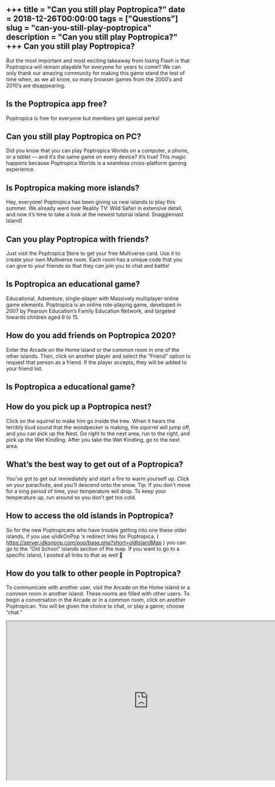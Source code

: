 +++
title = "Can you still play Poptropica?"
date = 2018-12-26T00:00:00
tags = ["Questions"]
slug = "can-you-still-play-poptropica"
description = "Can you still play Poptropica?"
+++
Can you still play Poptropica?
------------------------------

But the most important and most exciting takeaway from losing Flash is that Poptropica will remain playable for everyone for years to come!! We can only thank our amazing community for making this game stand the test of time when, as we all know, so many browser games from the 2000’s and 2010’s are disappearing.

Is the Poptropica app free?
---------------------------

Poptropica is free for everyone but members get special perks!

Can you still play Poptropica on PC?
------------------------------------

Did you know that you can play Poptropica Worlds on a computer, a phone, or a tablet — and it’s the same game on every device? It’s true! This magic happens because Poptropica Worlds is a seamless cross-platform gaming experience.

Is Poptropica making more islands?
----------------------------------

Hey, everyone! Poptropica has been giving us new islands to play this summer. We already went over Reality TV: Wild Safari in extensive detail, and now it’s time to take a look at the newest tutorial island: Snagglemast Island!

Can you play Poptropica with friends?
-------------------------------------

Just visit the Poptropica Store to get your free Multiverse card. Use it to create your own Multiverse room. Each room has a unique code that you can give to your friends so that they can join you to chat and battle!

Is Poptropica an educational game?
----------------------------------

Educational, Adventure, single-player with Massively multiplayer online game elements. Poptropica is an online role-playing game, developed in 2007 by Pearson Education’s Family Education Network, and targeted towards children aged 6 to 15.

How do you add friends on Poptropica 2020?
------------------------------------------

Enter the Arcade on the Home island or the common room in one of the other islands. Then, click on another player and select the “Friend” option to request that person as a friend. If the player accepts, they will be added to your friend list.

Is Poptropica a educational game?
---------------------------------

How do you pick up a Poptropica nest?
-------------------------------------

Click on the squirrel to make him go inside the tree. When it hears the terribly loud sound that the woodpecker is making, the squirrel will jump off, and you can pick up the Nest. Go right to the next area, run to the right, and pick up the Wet Kindling. After you take the Wet Kindling, go to the next area.

What’s the best way to get out of a Poptropica?
-----------------------------------------------

You’ve got to get out immediately and start a fire to warm yourself up. Click on your parachute, and you’ll descend onto the snow. Tip: If you don’t move for a long period of time, your temperature will drop. To keep your temperature up, run around so you don’t get too cold.

How to access the old islands in Poptropica?
--------------------------------------------

So for the new Poptropicans who have trouble getting into one these older islands, if you use u/idkOnPop ‘s redirect links for Poptropica, ( https://server.idkonpop.com/pop/base.php?short=oldIslandMap ) you can go to the “Old School” islands section of the map. If you want to go to a specific island, I posted all links to that as well 🙂

How do you talk to other people in Poptropica?
----------------------------------------------

To communicate with another user, visit the Arcade on the Home island or a common room in another island. These rooms are filled with other users. To begin a conversation in the Arcade or in a common room, click on another Poptropican. You will be given the choice to chat, or play a game; choose “chat.”

<iframe allow="accelerometer; autoplay; clipboard-write; encrypted-media; gyroscope; picture-in-picture" allowfullscreen="" class="__youtube_prefs__  epyt-is-override  no-lazyload" data-no-lazy="1" data-origheight="433" data-origwidth="770" data-skipgform_ajax_framebjll="" height="433" id="_ytid_12340" loading="lazy" src="https://www.youtube.com/embed/oc8489pkduw?enablejsapi=1&autoplay=0&cc_load_policy=0&cc_lang_pref=&iv_load_policy=1&loop=0&modestbranding=0&rel=1&fs=1&playsinline=0&autohide=2&theme=dark&color=red&controls=1&" title="YouTube player" width="770"></iframe>